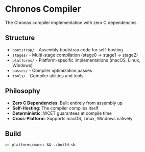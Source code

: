 # Chronos Compiler

The Chronos compiler implementation with zero C dependencies.

## Structure

- `bootstrap/` - Assembly bootstrap code for self-hosting
- `stages/` - Multi-stage compilation (stage0 → stage1 → stage2)  
- `platforms/` - Platform-specific implementations (macOS, Linux, Windows)
- `passes/` - Compiler optimization passes
- `tools/` - Compiler utilities and tools

## Philosophy

- **Zero C Dependencies**: Built entirely from assembly up
- **Self-Hosting**: The compiler compiles itself
- **Deterministic**: WCET guarantees at compile time
- **Cross-Platform**: Supports macOS, Linux, Windows natively

## Build

```bash
cd platforms/macos && ./build.sh
```
